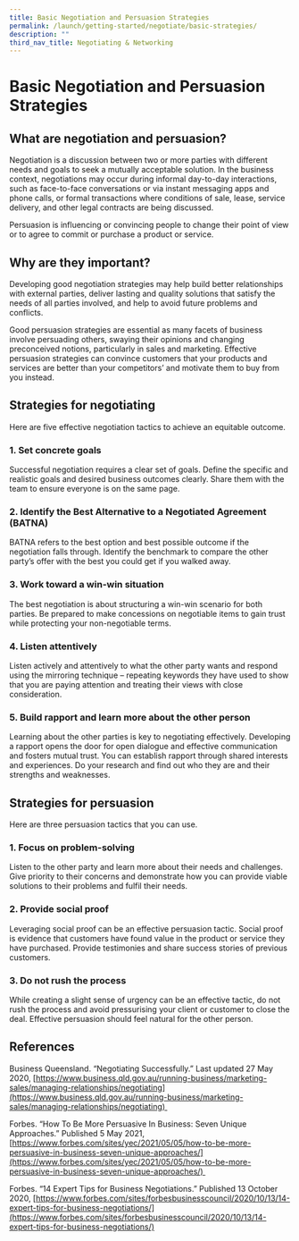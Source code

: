 ```yaml
---
title: Basic Negotiation and Persuasion Strategies
permalink: /launch/getting-started/negotiate/basic-strategies/
description: ""
third_nav_title: Negotiating & Networking
---
```

# Basic Negotiation and Persuasion Strategies 

## What are negotiation and persuasion?  

Negotiation is a discussion between two or more parties with different needs and goals to seek a mutually acceptable solution. In the business context, negotiations may occur during informal day-to-day interactions, such as face-to-face conversations or via instant messaging apps and phone calls, or formal transactions where conditions of sale, lease, service delivery, and other legal contracts are being discussed.  

Persuasion is influencing or convincing people to change their point of view or to agree to commit or purchase a product or service.  

## Why are they important? 

Developing good negotiation strategies may help build better relationships with external parties, deliver lasting and quality solutions that satisfy the needs of all parties involved, and help to avoid future problems and conflicts. 

Good persuasion strategies are essential as many facets of business involve persuading others, swaying their opinions and changing preconceived notions, particularly in sales and marketing. Effective persuasion strategies can convince customers that your products and services are better than your competitors’ and motivate them to buy from you instead. 

## Strategies for negotiating 

Here are five effective negotiation tactics to achieve an equitable outcome. 

### 1.  Set concrete goals 


Successful negotiation requires a clear set of goals. Define the specific and realistic goals and desired business outcomes clearly. Share them with the team to ensure everyone is on the same page.  

### 2.  Identify the Best Alternative to a Negotiated Agreement (BATNA) 


BATNA refers to the best option and best possible outcome if the negotiation falls through. Identify the benchmark to compare the other party’s offer with the best you could get if you walked away.  

### 3.  Work toward a win-win situation 


The best negotiation is about structuring a win-win scenario for both parties. Be prepared to make concessions on negotiable items to gain trust while protecting your non-negotiable terms.  

### 4.  Listen attentively 


Listen actively and attentively to what the other party wants and respond using the mirroring technique – repeating keywords they have used to show that you are paying attention and treating their views with close consideration.  

### 5.  Build rapport and learn more about the other person 


Learning about the other parties is key to negotiating effectively. Developing a rapport opens the door for open dialogue and effective communication and fosters mutual trust. You can establish rapport through shared interests and experiences. Do your research and find out who they are and their strengths and weaknesses.  

## Strategies for persuasion 

Here are three persuasion tactics that you can use.  

### 1.  Focus on problem-solving 


Listen to the other party and learn more about their needs and challenges. Give priority to their concerns and demonstrate how you can provide viable solutions to their problems and fulfil their needs.  

### 2.  Provide social proof 


Leveraging social proof can be an effective persuasion tactic. Social proof is evidence that customers have found value in the product or service they have purchased. Provide testimonies and share success stories of previous customers.  

### 3.  Do not rush the process 


While creating a slight sense of urgency can be an effective tactic, do not rush the process and avoid pressurising your client or customer to close the deal. Effective persuasion should feel natural for the other person. 

## References 

Business Queensland. “Negotiating Successfully.” Last updated 27 May 2020, [https://www.business.qld.gov.au/running-business/marketing-sales/managing-relationships/negotiating](https://www.business.qld.gov.au/running-business/marketing-sales/managing-relationships/negotiating) 

Forbes. “How To Be More Persuasive In Business: Seven Unique Approaches.” Published 5 May 2021, [https://www.forbes.com/sites/yec/2021/05/05/how-to-be-more-persuasive-in-business-seven-unique-approaches/](https://www.forbes.com/sites/yec/2021/05/05/how-to-be-more-persuasive-in-business-seven-unique-approaches/) 

Forbes. “14 Expert Tips for Business Negotiations.” Published 13 October 2020, [https://www.forbes.com/sites/forbesbusinesscouncil/2020/10/13/14-expert-tips-for-business-negotiations/](https://www.forbes.com/sites/forbesbusinesscouncil/2020/10/13/14-expert-tips-for-business-negotiations/)
